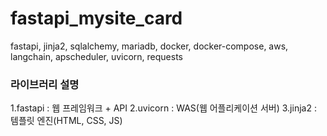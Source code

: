 # fastapi_mysite_card
fastapi, jinja2, sqlalchemy, mariadb, docker, docker-compose, aws,  langchain, apscheduler, uvicorn, requests

### 라이브러리 설명
1.fastapi : 웹 프레임워크 + API
2.uvicorn : WAS(웹 어플리케이션 서버)
3.jinja2 : 템플릿 엔진(HTML, CSS, JS)
